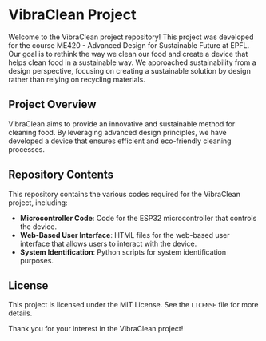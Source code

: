 # VibraClean Project

Welcome to the VibraClean project repository! This project was developed for the course ME420 - Advanced Design for Sustainable Future at EPFL. Our goal is to rethink the way we clean our food and create a device that helps clean food in a sustainable way. We approached sustainability from a design perspective, focusing on creating a sustainable solution by design rather than relying on recycling materials.

## Project Overview

VibraClean aims to provide an innovative and sustainable method for cleaning food. By leveraging advanced design principles, we have developed a device that ensures efficient and eco-friendly cleaning processes.

## Repository Contents

This repository contains the various codes required for the VibraClean project, including:

- **Microcontroller Code**: Code for the ESP32 microcontroller that controls the device.
- **Web-Based User Interface**: HTML files for the web-based user interface that allows users to interact with the device.
- **System Identification**: Python scripts for system identification purposes.

## License

This project is licensed under the MIT License. See the `LICENSE` file for more details.

Thank you for your interest in the VibraClean project!

